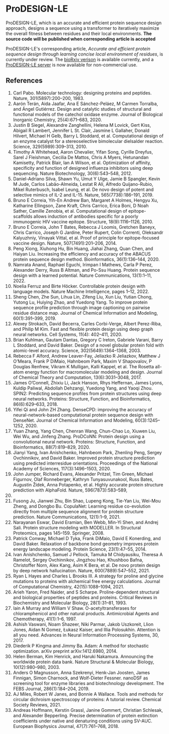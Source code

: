 # ProDESIGN-LE
ProDESIGN-LE, which is an accurate and efficient protein sequence design approach, designs a sequence using a transformer to iteratively maximize the overall fitness between residues and their local environments. **The source code will be published when corresponding article is accepted**

ProDESIGN-LE's corresponding article, _Accurate and efficient protein sequence design through learning concise local environment of residues_, is currently under review. The [bioRxiv verison](https://www.biorxiv.org/content/10.1101/2022.06.25.497605v4) is available currently, and a [ProDESIGN-LE server](http://81.70.37.223/) is now available for non-commercial use.

## References
1. Carl Pabo. Molecular technology: designing proteins and peptides. Nature, 301(5897):200–200, 1983.
2. Aarón Terán, Aida Jaafar, Ana E Sánchez-Peláez, M Carmen Torralba, and Ángel Gutiérrez. Design and catalytic studies of structural and functional models of the catechol oxidase enzyme. Journal of Biological Inorganic Chemistry, 25(4):671–683, 2020.
3. Justin B Siegel, Alexandre Zanghellini, Helena M Lovick, Gert Kiss, Abigail R Lambert, Jennifer L St. Clair, Jasmine L Gallaher, Donald Hilvert, Michael H Gelb, Barry L Stoddard, et al. Computational design of an enzyme catalyst for a stereoselective bimolecular dielsalder reaction. Science, 329(5989):309–313, 2010.
4. Timothy A Whitehead, Aaron Chevalier, Yifan Song, Cyrille Dreyfus, Sarel J Fleishman, Cecilia De Mattos, Chris A Myers, Hetunandan Kamisetty, Patrick Blair, Ian A Wilson, et al. Optimization of affinity, specificity and function of designed influenza inhibitors using deep sequencing. Nature Biotechnology, 30(6):543–548, 2012.
5. Daniel-Adriano Silva, Shawn Yu, Umut Y Ulge, Jamie B Spangler, Kevin M Jude, Carlos Labão-Almeida, Lestat R Ali, Alfredo Quijano-Rubio, Mikel Ruterbusch, Isabel Leung, et al. De novo design of potent and selective mimics of IL-2 and IL-15. Nature, 565(7738):186–191, 2019.
6. Bruno E Correia, Yih-En Andrew Ban, Margaret A Holmes, Hengyu Xu, Katharine Ellingson, Zane Kraft, Chris Carrico, Erica Boni, D Noah Sather, Camille Zenobia, et al. Computational design of epitope-scaffolds allows induction of antibodies specific for a poorly immunogenic HIV vaccine epitope. Structure, 18(9):1116–1126, 2010.
7. Bruno E Correia, John T Bates, Rebecca J Loomis, Gretchen Baneyx, Chris Carrico, Joseph G Jardine, Peter Rupert, Colin Correnti, Oleksandr Kalyuzhniy, Vinayak Vittal, et al. Proof of principle for epitope-focused vaccine design. Nature, 507(7491):201–206, 2014.
8. Peng Xiong, Xiuhong Hu, Bin Huang, Jiahai Zhang, Quan Chen, and Haiyan Liu. Increasing the efficiency and accuracy of the ABACUS protein sequence design method. Bioinformatics, 36(1):136–144, 2020.
9. Namrata Anand, Raphael Eguchi, Irimpan I Mathews, Carla P Perez, Alexander Derry, Russ B Altman, and Po-Ssu Huang. Protein sequence design with a learned potential.
Nature Communications, 13(1):1–11, 2022.
10. Noelia Ferruz and Birte Höcker. Controllable protein design with language models. Nature Machine Intelligence, pages 1–12, 2022.
11. Sheng Chen, Zhe Sun, Lihua Lin, Zifeng Liu, Xun Liu, Yutian Chong, Yutong Lu, Huiying Zhao, and Yuedong Yang. To improve protein sequence profile prediction through image
captioning on pairwise residue distance map. Journal of Chemical Information and Modeling, 60(1):391–399, 2019.
12. Alexey Strokach, David Becerra, Carles Corbi-Verge, Albert Perez-Riba, and Philip M Kim. Fast and flexible protein design using deep graph neural networks. Cell Systems, 11(4): 402–411, 2020.
13. Brian Kuhlman, Gautam Dantas, Gregory C Ireton, Gabriele Varani, Barry L Stoddard, and David Baker. Design of a novel globular protein fold with atomic-level accuracy. Science, 302(5649):1364–1368, 2003.
14. Rebecca F Alford, Andrew Leaver-Fay, Jeliazko R Jeliazkov, Matthew J O’Meara, Frank P DiMaio, Hahnbeom Park, Maxim V Shapovalov, P Douglas Renfrew, Vikram K Mulligan, Kalli Kappel, et al. The Rosetta all-atom energy function for macromolecular modeling and design. Journal of Chemical Theory and Computation, 13(6):3031–3048, 2017.
15. James O’Connell, Zhixiu Li, Jack Hanson, Rhys Heffernan, James Lyons, Kuldip Paliwal, Abdollah Dehzangi, Yuedong Yang, and Yaoqi Zhou. SPIN2: Predicting sequence profiles
from protein structures using deep neural networks. Proteins: Structure, Function, and Bioinformatics, 86(6):629–633, 2018.
16. Yifei Qi and John ZH Zhang. DenseCPD: improving the accuracy of neural-network-based computational protein sequence design with DenseNet. Journal of Chemical Information
and Modeling, 60(3):1245–1252, 2020.
17. Yuan Zhang, Yang Chen, Chenran Wang, Chun-Chao Lo, Xiuwen Liu, Wei Wu, and Jinfeng Zhang. ProDCoNN: Protein design using a convolutional neural network. Proteins: Structure, Function, and Bioinformatics, 88(7):819–829, 2020.
18. Jianyi Yang, Ivan Anishchenko, Hahnbeom Park, Zhenling Peng, Sergey Ovchinnikov, and David Baker. Improved protein structure prediction using predicted interresidue orientations. Proceedings of the National Academy of Sciences, 117(3):1496–1503, 2020.
19. John Jumper, Richard Evans, Alexander Pritzel, Tim Green, Michael Figurnov, Olaf Ronneberger, Kathryn Tunyasuvunakool, Russ Bates, Augustin Žídek, Anna Potapenko, et al. Highly accurate protein structure prediction with AlphaFold. Nature, 596(7873):583–589,
2021.
20. Fusong Ju, Jianwei Zhu, Bin Shao, Lupeng Kong, Tie-Yan Liu, Wei-Mou Zheng, and Dongbo Bu. CopulaNet: Learning residue co-evolution directly from multiple sequence alignment for protein structure prediction. Nature Communications, 12(1):1–9, 2021.
21. Narayanan Eswar, David Eramian, Ben Webb, Min-Yi Shen, and Andrej Sali. Protein structure modeling with MODELLER. In Structural Proteomics, pages 145–159. Springer, 2008.
22. Patrick Conway, Michael D Tyka, Frank DiMaio, David E Konerding, and David Baker. Relaxation of backbone bond geometry improves protein energy landscape modeling. Protein
Science, 23(1):47–55, 2014.
23. Ivan Anishchenko, Samuel J Pellock, Tamuka M Chidyausiku, Theresa A Ramelot, Sergey Ovchinnikov, Jingzhou Hao, Khushboo Bafna, Christoffer Norn, Alex Kang, Asim K Bera,
et al. De novo protein design by deep network hallucination. Nature, 600(7889):547–552, 2021.
24. Ryan L Hayes and Charles L Brooks III. A strategy for proline and glycine mutations to proteins with alchemical free energy calculations. Journal of Computational Chemistry, 42(15):1088–1094, 2021.
25. Arieh Yaron, Fred Naider, and S Scharpe. Proline-dependent structural and biological properties of peptides and proteins. Critical Reviews in Biochemistry and Molecular Biology, 28(1):31–81, 1993.
26. Iain A Murray and William V Shaw. O-acetyltransferases for chloramphenicol and other natural products. Antimicrobial Agents and Chemotherapy, 41(1):1–6, 1997.
27. Ashish Vaswani, Noam Shazeer, Niki Parmar, Jakob Uszkoreit, Llion Jones, Aidan N Gomez, Łukasz Kaiser, and Illia Polosukhin. Attention is all you need. Advances in Neural
Information Processing Systems, 30, 2017.
28. Diederik P Kingma and Jimmy Ba. Adam: A method for stochastic optimization. arXiv preprint arXiv:1412.6980, 2014.
29. Helen Berman, Kim Henrick, and Haruki Nakamura. Announcing the worldwide protein data bank. Nature Structural & Molecular Biology, 10(12):980–980, 2003.
30. Anders O Magnusson, Anna Szekrenyi, Henk-Jan Joosten, James Finnigan, Simon Charnock, and Wolf-Dieter Fessner. nanoDSF as screening tool for enzyme libraries and
biotechnology development. The FEBS Journal, 286(1):184–204, 2019.
31. AJ Miles, Robert W Janes, and Bonnie A Wallace. Tools and methods for circular dichroism spectroscopy of proteins: A tutorial review. Chemical Society Reviews, 2021.
32. Andreas Hoffmann, Kerstin Grassl, Janine Gommert, Christian Schlesak, and Alexander Bepperling. Precise determination of protein extinction coefficients under native and denaturing conditions using SV-AUC. European Biophysics Journal, 47(7):761–768, 2018.
